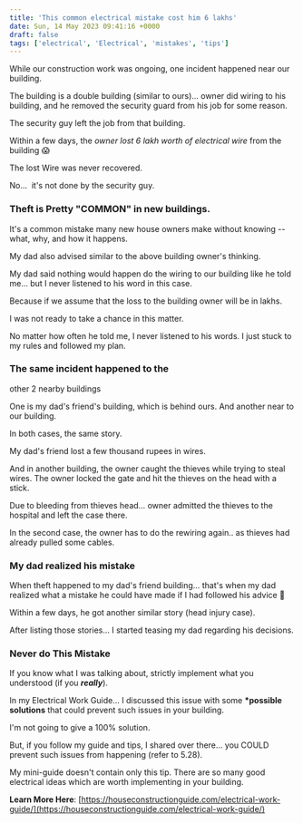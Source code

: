 ```yaml
---
title: 'This common electrical mistake cost him 6 lakhs'
date: Sun, 14 May 2023 09:41:16 +0000
draft: false
tags: ['electrical', 'Electrical', 'mistakes', 'tips']
---
```


While our construction work was ongoing, one incident happened near our building.

The building is a double building (similar to ours)... owner did wiring to his building, and he removed the security guard from his job for some reason.

The security guy left the job from that building.

Within a few days, the _owner lost 6 lakh worth of electrical wire_ from the building 😱

The lost Wire was never recovered. 

No…  it's not done by the security guy.

### Theft is Pretty "COMMON" in new buildings.

It's a common mistake many new house owners make without knowing -- what, why, and how it happens.

My dad also advised similar to the above building owner's thinking.

My dad said nothing would happen do the wiring to our building like he told me… but I never listened to his word in this case.

Because if we assume that the loss to the building owner will be in lakhs.

I was not ready to take a chance in this matter. 

No matter how often he told me, I never listened to his words. I just stuck to my rules and followed my plan.

### The same incident happened to the  
other 2 nearby buildings 

One is my dad's friend's building, which is behind ours. And another near to our building.

In both cases, the same story.

My dad's friend lost a few thousand rupees in wires.

And in another building, the owner caught the thieves while trying to steal wires. The owner locked the gate and hit the thieves on the head with a stick.

Due to bleeding from thieves head… owner admitted the thieves to the hospital and left the case there.

In the second case, the owner has to do the rewiring again.. as thieves had already pulled some cables.

### My dad realized his mistake 

When theft happened to my dad's friend building… that's when my dad realized what a mistake he could have made if I had followed his advice 🙂

Within a few days, he got another similar story (head injury case).  

After listing those stories… I started teasing my dad regarding his decisions.

### Never do This Mistake

If you know what I was talking about, strictly implement what you understood (if you **_really_**).

In my Electrical Work Guide… I discussed this issue with some **\*possible solutions** that could prevent such issues in your building.

I'm not going to give a 100% solution.

But, if you follow my guide and tips, I shared over there… you COULD prevent such issues from happening (refer to 5.28).

My mini-guide doesn't contain only this tip. There are so many good electrical ideas which are worth implementing in your building.

**Learn More Here**: [https://houseconstructionguide.com/electrical-work-guide/](https://houseconstructionguide.com/electrical-work-guide/)